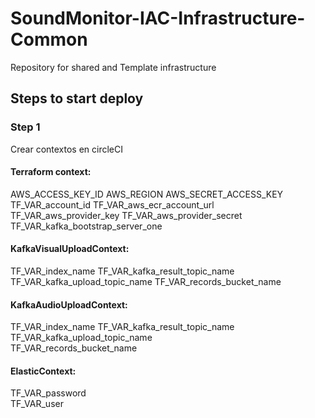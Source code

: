 # SoundMonitor-IAC-Infrastructure-Common
Repository for shared and Template infrastructure

## Steps to start deploy

### Step 1

Crear contextos en circleCI

#### Terraform context:
  AWS_ACCESS_KEY_ID	
  AWS_REGION
  AWS_SECRET_ACCESS_KEY	
  TF_VAR_account_id
  TF_VAR_aws_ecr_account_url	
  TF_VAR_aws_provider_key
  TF_VAR_aws_provider_secret
  TF_VAR_kafka_bootstrap_server_one	

#### KafkaVisualUploadContext:
  TF_VAR_index_name
  TF_VAR_kafka_result_topic_name
  TF_VAR_kafka_upload_topic_name
  TF_VAR_records_bucket_name

#### KafkaAudioUploadContext:
  TF_VAR_index_name
  TF_VAR_kafka_result_topic_name	
  TF_VAR_kafka_upload_topic_name	
  TF_VAR_records_bucket_name
  
#### ElasticContext:
  TF_VAR_password	
  TF_VAR_user

